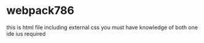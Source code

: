 # webpack786
this is html file 
including external css
you must have knowledge of both
one ide ius required
